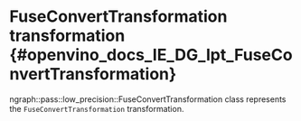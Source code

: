# FuseConvertTransformation transformation {#openvino_docs_IE_DG_lpt_FuseConvertTransformation}

ngraph::pass::low_precision::FuseConvertTransformation class represents the `FuseConvertTransformation` transformation.
